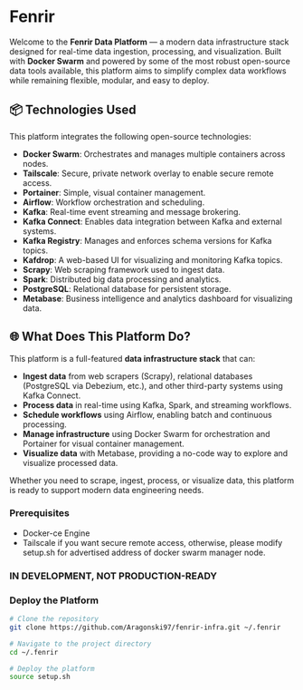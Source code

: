 # Fenrir

Welcome to the **Fenrir Data Platform** — a modern data infrastructure stack designed for real-time data ingestion, processing, and visualization. Built with **Docker Swarm** and powered by some of the most robust open-source data tools available, this platform aims to simplify complex data workflows while remaining flexible, modular, and easy to deploy.

## 📦 **Technologies Used**

This platform integrates the following open-source technologies:

- **Docker Swarm**: Orchestrates and manages multiple containers across nodes.
- **Tailscale**: Secure, private network overlay to enable secure remote access.
- **Portainer**: Simple, visual container management.
- **Airflow**: Workflow orchestration and scheduling.
- **Kafka**: Real-time event streaming and message brokering.
- **Kafka Connect**: Enables data integration between Kafka and external systems.
- **Kafka Registry**: Manages and enforces schema versions for Kafka topics.
- **Kafdrop**: A web-based UI for visualizing and monitoring Kafka topics.
- **Scrapy**: Web scraping framework used to ingest data.
- **Spark**: Distributed big data processing and analytics.
- **PostgreSQL**: Relational database for persistent storage.
- **Metabase**: Business intelligence and analytics dashboard for visualizing data.

## 🌐 **What Does This Platform Do?**

This platform is a full-featured **data infrastructure stack** that can:

- **Ingest data** from web scrapers (Scrapy), relational databases (PostgreSQL via Debezium, etc.), and other third-party systems using Kafka Connect.
- **Process data** in real-time using Kafka, Spark, and streaming workflows.
- **Schedule workflows** using Airflow, enabling batch and continuous processing.
- **Manage infrastructure** using Docker Swarm for orchestration and Portainer for visual container management.
- **Visualize data** with Metabase, providing a no-code way to explore and visualize processed data.

Whether you need to scrape, ingest, process, or visualize data, this platform is ready to support modern data engineering needs.

### **Prerequisites**
- Docker-ce Engine
- Tailscale if you want secure remote access, otherwise, please modify setup.sh for advertised address of docker swarm manager node.

### **IN DEVELOPMENT, NOT PRODUCTION-READY**

### **Deploy the Platform**
```bash
# Clone the repository
git clone https://github.com/Aragonski97/fenrir-infra.git ~/.fenrir

# Navigate to the project directory
cd ~/.fenrir

# Deploy the platform
source setup.sh
```

